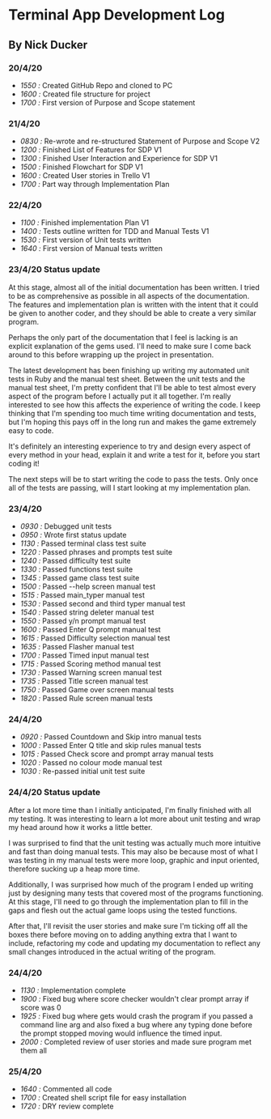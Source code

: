 # Terminal App Development Log

## By Nick Ducker

### 20/4/20
* *1550 :* Created GitHub Repo and cloned to PC
* *1600 :* Created file structure for project
* *1700 :* First version of Purpose and Scope statement

### 21/4/20
* *0830 :* Re-wrote and re-structured Statement of Purpose and Scope V2
* *1200 :* Finished List of Features for SDP V1
* *1300 :* Finished User Interaction and Experience for SDP V1
* *1500 :* Finished Flowchart for SDP V1
* *1600 :* Created User stories in Trello V1
* *1700 :* Part way through Implementation Plan

### 22/4/20
* *1100 :* Finished implementation Plan V1
* *1400 :* Tests outline written for TDD and Manual Tests V1
* *1530 :* First version of Unit tests written
* *1640 :* First version of Manual tests written

### 23/4/20 Status update
At this stage, almost all of the initial documentation has been written. I tried to be as comprehensive as possible in all aspects of the documentation. The features and implementation plan is written with the intent that it could be given to another coder, and they should be able to create a very similar program. 

Perhaps the only part of the documentation that I feel is lacking is an explicit explanation of the gems used. I'll need to make sure I come back around to this before wrapping up the project in presentation.

The latest development has been finishing up writing my automated unit tests in Ruby and the manual test sheet. Between the unit tests and the manual test sheet, I'm pretty confident that I'll be able to test almost every aspect of the program before I actually put it all together. I'm really interested to see how this affects the experience of writing the code. I keep thinking that I'm spending too much time writing documentation and tests, but I'm hoping this pays off in the long run and makes the game extremely easy to code.

It's definitely an interesting experience to try and design every aspect of every method in your head, explain it and write a test for it, before you start coding it!

The next steps will be to start writing the code to pass the tests. Only once all of the tests are passing, will I start looking at my implementation plan.

### 23/4/20
* *0930 :* Debugged unit tests
* *0950 :* Wrote first status update
* *1130 :* Passed terminal class test suite
* *1220 :* Passed phrases and prompts test suite
* *1240 :* Passed difficulty test suite
* *1330 :* Passed functions test suite
* *1345 :* Passed game class test suite
* *1500 :* Passed --help screen manual test
* *1515 :* Passed main_typer manual test
* *1530 :* Passed second and third typer manual test
* *1540 :* Passed string deleter manual test
* *1550 :* Passed y/n prompt manual test
* *1600 :* Passed Enter Q prompt manual test
* *1615 :* Passed Difficulty selection manual test
* *1635 :* Passed Flasher manual test
* *1700 :* Passed Timed input manual test
* *1715 :* Passed Scoring method manual test
* *1730 :* Passed Warning screen manual test
* *1735 :* Passed Title screen manual test
* *1750 :* Passed Game over screen manual tests
* *1820 :* Passed Rule screen manual tests

### 24/4/20
* *0920 :* Passed Countdown and Skip intro manual tests
* *1000 :* Passed Enter Q title and skip rules manual tests
* *1015 :* Passed Check score and prompt array manual tests
* *1020 :* Passed no colour mode manual test
* *1030 :* Re-passed initial unit test suite

### 24/4/20 Status update
After a lot more time than I initially anticipated, I'm finally finished with all my testing. It was interesting to learn a lot more about unit testing and wrap my head around how it works a little better. 

I was surprised to find that the unit testing was actually much more intuitive and fast than doing manual tests. This may also be because most of what I was testing in my manual tests were more loop, graphic and input oriented, therefore sucking up a heap more time.

Additionally, I was surprised how much of the program I ended up writing just by designing many tests that covered most of the programs functioning. At this stage, I'll need to go through the implementation plan to fill in the gaps and flesh out the actual game loops using the tested functions. 

After that, I'll revisit the user stories and make sure I'm ticking off all the boxes there before moving on to adding anything extra that I want to include, refactoring my code and updating my documentation to reflect any small changes introduced in the actual writing of the program.

### 24/4/20
* *1130 :* Implementation complete
* *1900 :* Fixed bug where score checker wouldn't clear prompt array if score was 0
* *1925 :* Fixed bug where gets would crash the program if you passed a command line arg and also fixed a bug where any typing done before the prompt stopped moving would influence the timed input.
* *2000 :* Completed review of user stories and made sure program met them all

### 25/4/20
* *1640 :* Commented all code
* *1700 :* Created shell script file for easy installation
* *1720 :* DRY review complete